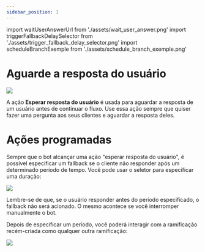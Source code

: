 ```yaml
---
sidebar_position: 1
---
```


import waitUserAnswerUrl from './assets/wait_user_answer.png'
import triggerFallbackDelaySelector from './assets/trigger_fallback_delay_selector.png'
import scheduleBranchExemple from './assets/schedule_branch_exemple.png'

# Aguarde a resposta do usuário

<img src={waitUserAnswerUrl} width={180} />

A ação **Esperar resposta do usuário** é usada para aguardar a resposta de um usuário antes de continuar o fluxo. Use essa ação sempre que quiser fazer uma pergunta aos seus clientes e aguardar a resposta deles.

# Ações programadas

Sempre que o bot alcançar uma ação "esperar resposta do usuário", é possível especificar um fallback se o cliente não responder após um determinado período de tempo. Você pode usar o seletor para especificar uma duração:

<img src={triggerFallbackDelaySelector} width={180} />

Lembre-se de que, se o usuário responder antes do período especificado, o fallback não será acionado. O mesmo acontece se você interromper manualmente o bot.

Depois de especificar um período, você poderá interagir com a ramificação recém-criada como qualquer outra ramificação:

<img src={scheduleBranchExemple} width={180} />
